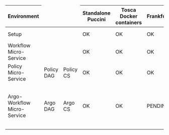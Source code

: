 <table>
  <thead>
    <tr>
      <th>Environment</th>
	  <td></td>
	  <td></td>
      <th>Standalone Puccini</th>
      <th>Tosca Docker containers</th>
      <th>Frankfurt</th>
	  <th colspan="2">Honolulu</th>
    </tr>
  </thead>
  <tbody>
    <tr>
      <td>Setup</td>
	  <td></td>
	  <td></td>
      <td>OK</td>
      <td>OK</td>
      <td>OK</td>
	  <td>Not Supported</td>
	  <td>Not Supported</td>
    </tr>
    <tr>
      <td>Workflow Micro-Service</td>
	  <td></td>
	  <td></td>
	  <td>OK</td>
	  <td>OK</td>
	  <td>OK</td>
	  <td>Not Supported</td>
	  <td>Not Supported</td>
    </tr>
    <tr>
      <td>Policy Micro-Service</td>
	  <td>Policy DAG</td>
	  <td>Policy CS</td>
	  <td>OK</td>
	  <td>OK</td>
	  <td>OK</td>
	  <td>Not Supported</td>
	  <td>Not Supported</td>
    </tr>
	<tr>
      <td>Argo-Workflow Micro-Service</td>
	  <td>Argo DAG</td>
	  <td>Argo CS</td>
	  <td>OK</td>
	  <td>OK</td>
	  <td>PENDING</td>
	  <td>Firewall model deployment issue with DAG based argo-template (Withoutreposure changes)</td>
	  <td>PENDING</td>
    </tr>
  </tbody>
</table>
